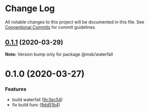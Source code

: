 # Change Log

All notable changes to this project will be documented in this file.
See [Conventional Commits](https://conventionalcommits.org) for commit guidelines.

## [0.1.1](https://gitlab.meishubao.com/msb-fe/msb-library/compare/@msb/waterfall@0.1.0...@msb/waterfall@0.1.1) (2020-03-29)

**Note:** Version bump only for package @msb/waterfall





# 0.1.0 (2020-03-27)


### Features

* build waterfall ([9c3ec54](https://gitlab.meishubao.com/msb-fe/msb-library/commit/9c3ec543a56e5ed7c4a28c02ca52d81f1330974e))
* fix build func ([9dd51b4](https://gitlab.meishubao.com/msb-fe/msb-library/commit/9dd51b4939506263470a9d0cae0d06c15e342be5))
